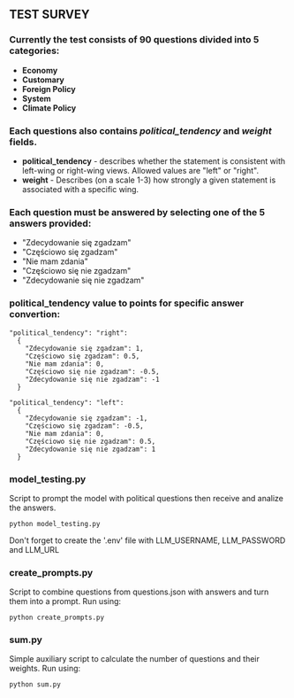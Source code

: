 ## TEST SURVEY

### Currently the test consists of 90 questions divided into 5 categories:

- **Economy**
- **Customary**
- **Foreign Policy**
- **System**
- **Climate Policy**

### Each questions also contains _political_tendency_ and _weight_ fields.

- **political_tendency** - describes whether the statement is consistent with left-wing or right-wing views. Allowed values are "left" or "right".
- **weight** - Describes (on a scale 1-3) how strongly a given statement is associated with a specific wing.

### Each question must be answered by selecting one of the 5 answers provided:

- "Zdecydowanie się zgadzam"
- "Częściowo się zgadzam"
- "Nie mam zdania"
- "Częściowo się nie zgadzam"
- "Zdecydowanie się nie zgadzam"

### political_tendency value to points for specific answer convertion:

```
"political_tendency": "right":
  {
    "Zdecydowanie się zgadzam": 1,
    "Częściowo się zgadzam": 0.5,
    "Nie mam zdania": 0,
    "Częściowo się nie zgadzam": -0.5,
    "Zdecydowanie się nie zgadzam": -1
  }

"political_tendency": "left":
  {
    "Zdecydowanie się zgadzam": -1,
    "Częściowo się zgadzam": -0.5,
    "Nie mam zdania": 0,
    "Częściowo się nie zgadzam": 0.5,
    "Zdecydowanie się nie zgadzam": 1
  }
```

### model_testing.py

Script to prompt the model with political questions then receive and analize the answers.

```
python model_testing.py
```

Don't forget to create the '.env' file with LLM_USERNAME, LLM_PASSWORD and LLM_URL

### create_prompts.py

Script to combine questions from questions.json with answers and turn them into a prompt. Run using:

```
python create_prompts.py
```

### sum.py

Simple auxiliary script to calculate the number of questions and their weights. Run using:

```
python sum.py
```